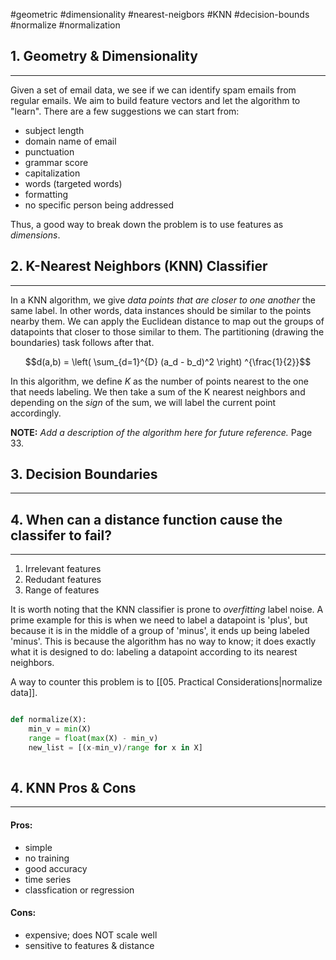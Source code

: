 #geometric #dimensionality #nearest-neigbors #KNN #decision-bounds #normalize #normalization 

## 1. Geometry & Dimensionality
---
Given a set of email data, we see if we can identify spam emails from regular emails. We aim to build feature vectors and let the algorithm to "learn". There are a few suggestions we can start from:
- subject length
- domain name of email
- punctuation
- grammar score
- capitalization
- words (targeted words)
- formatting
- no specific person being addressed

Thus, a good way to break down the problem is to use features as *dimensions*.


## 2. K-Nearest Neighbors (KNN) Classifier
---
In a KNN algorithm, we give *data points that are closer to one another* the same label. In other words, data instances should be similar to the points nearby them. We can apply the Euclidean distance to map out the groups of datapoints that closer to those similar to them. The partitioning (drawing the boundaries) task follows after that.

$$d(a,b) = \left( \sum_{d=1}^{D} (a_d - b_d)^2 \right) ^{\frac{1}{2}}$$

In this algorithm, we define $K$ as the number of points nearest to the one that needs labeling. We then take a sum of the K nearest neighbors and depending on the *sign* of the sum, we will label the current point accordingly.

**NOTE:** *Add a description of the algorithm here for future reference.* Page 33.

## 3. Decision Boundaries
---



## 4. When can a distance function cause the classifer to fail?
---
1. Irrelevant features
2. Redudant features
3. Range of features

It is worth noting that the KNN classifier is prone to *overfitting* label noise. A prime example for this is when we need to label a datapoint is 'plus', but because it is in the middle of a group of 'minus', it ends up being labeled 'minus'. This is because the algorithm has no way to know; it does exactly what it is designed to do: labeling a datapoint according to its nearest neighbors.

A way to counter this problem is to [[05. Practical Considerations|normalize data]].

```python

def normalize(X):
	min_v = min(X)
	range = float(max(X) - min_v)
	new_list = [(x-min_v)/range for x in X]
	
```


## 4. KNN Pros & Cons
---
#### Pros:
- simple
- no training
- good accuracy
- time series
- classfication or regression

#### Cons:
- expensive; does NOT scale well
- sensitive to features & distance
